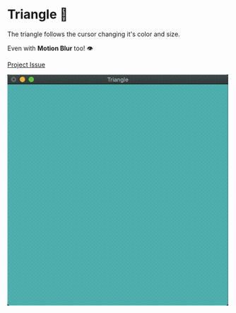 # Triangle 🔺

The triangle follows the cursor changing it's color and size.

Even with **Motion Blur** too! :eye:

[Project Issue](https://github.com/kugimasa/OpenGL-Study/issues/4)

![](Triangle.gif)
